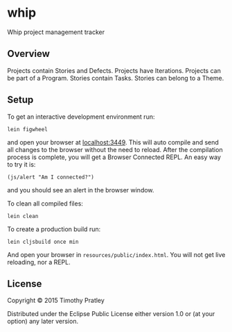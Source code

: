 # whip

Whip project management tracker

## Overview

Projects contain Stories and Defects.
Projects have Iterations.
Projects can be part of a Program.
Stories contain Tasks.
Stories can belong to a Theme.

## Setup

To get an interactive development environment run:

    lein figwheel

and open your browser at [localhost:3449](http://localhost:3449/).
This will auto compile and send all changes to the browser without the
need to reload. After the compilation process is complete, you will
get a Browser Connected REPL. An easy way to try it is:

    (js/alert "Am I connected?")

and you should see an alert in the browser window.

To clean all compiled files:

    lein clean

To create a production build run:

    lein cljsbuild once min

And open your browser in `resources/public/index.html`. You will not
get live reloading, nor a REPL. 

## License

Copyright © 2015 Timothy Pratley

Distributed under the Eclipse Public License either version 1.0 or (at your option) any later version.
